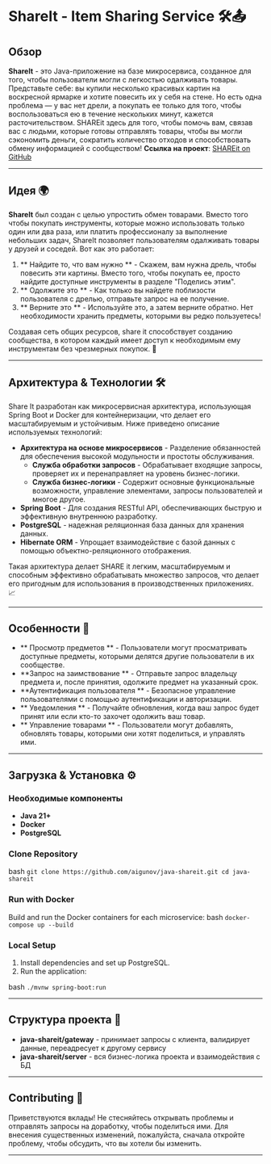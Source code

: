 # ShareIt - Item Sharing Service 🛠️📤

## Обзор
**ShareIt** - это Java-приложение на базе микросервиса, созданное для того, чтобы пользователи могли с легкостью одалживать товары. 
Представьте себе: вы купили несколько красивых картин на воскресной ярмарке и хотите повесить их у себя на стене.
Но есть одна проблема — у вас нет дрели, а покупать ее только для того, чтобы воспользоваться ею в течение нескольких минут, 
кажется расточительством. SHAREit здесь для того, чтобы помочь вам, связав вас с людьми, которые готовы отправлять товары,
чтобы вы могли сэкономить деньги, сократить количество отходов и способствовать обмену информацией с сообществом!
**Ссылка на проект**: [SHAREit on GitHub](https://github.com/aigunov/java-shareit)

---

## Идея 🌍
**ShareIt** был создан с целью упростить обмен товарами. Вместо того чтобы покупать инструменты, которые можно
использовать только один или два раза, или платить профессионалу за выполнение небольших задач, ShareIt позволяет
пользователям одалживать товары у друзей и соседей. Вот как это работает:

1. ** Найдите то, что вам нужно ** - Скажем, вам нужна дрель, чтобы повесить эти картины. Вместо того, чтобы покупать ее, просто найдите доступные инструменты в разделе "Поделись этим".
2. ** Одолжите это ** - Как только вы найдете поблизости пользователя с дрелью, отправьте запрос на ее получение.
3. ** Верните это ** - Используйте это, а затем верните обратно. Нет необходимости хранить предметы, которыми вы редко пользуетесь!

Создавая сеть общих ресурсов, share it способствует созданию сообщества, в котором каждый имеет доступ к необходимым ему инструментам без чрезмерных покупок. 🌱

---

## Архитектура & Технологии 🛠️
Share It разработан как микросервисная архитектура, использующая Spring Boot и Docker для контейнеризации, 
что делает его масштабируемым и устойчивым. Ниже приведено описание используемых технологий:

- **Архитектура на основе микросервисов** - Разделение обязанностей для обеспечения высокой модульности и простоты обслуживания.
    - **Служба обработки запросов** - Обрабатывает входящие запросы, проверяет их и перенаправляет на уровень бизнес-логики.
    - **Служба бизнес-логики** - Содержит основные функциональные возможности, управление элементами, запросы пользователей и многое другое.
- **Spring Boot** - Для создания RESTful API, обеспечивающих быструю и эффективную внутреннюю разработку.
- **PostgreSQL** - надежная реляционная база данных для хранения данных.
- **Hibernate ORM** - Упрощает взаимодействие с базой данных с помощью объектно-реляционного отображения.

Такая архитектура делает SHARE it легким, масштабируемым и способным эффективно обрабатывать множество запросов, что делает его пригодным для использования в производственных приложениях. 📈

---

## Особенности 🚀
- ** Просмотр предметов ** - Пользователи могут просматривать доступные предметы, которыми делятся другие пользователи в их сообществе.
- **Запрос на заимствование ** - Отправьте запрос владельцу предмета и, после принятия, одолжите предмет на указанный срок.
- **Аутентификация пользователя ** - Безопасное управление пользователями с помощью аутентификации и авторизации.
- ** Уведомления ** - Получайте обновления, когда ваш запрос будет принят или если кто-то захочет одолжить ваш товар.
- ** Управление товарами ** - Пользователи могут добавлять, обновлять товары, которыми они хотят поделиться, и управлять ими.

---

## Загрузка & Установка ⚙️
### Необходимые компоненты
- **Java 21+**
- **Docker**
- **PostgreSQL**

### Clone Repository
bash
`git clone https://github.com/aigunov/java-shareit.git
cd java-shareit`

### Run with Docker
Build and run the Docker containers for each microservice:
bash
`docker-compose up --build`

### Local Setup
1. Install dependencies and set up PostgreSQL.
2. Run the application:

bash
`./mvnw spring-boot:run
`

---

## Структура проекта 📂
- **java-shareit/gateway** - принимает запросы с клиента, валидирует данные, переадресует к другому сервису
- **java-shareit/server** - вся бизнес-логика проекта и взаимодействия с БД

---

## Contributing 🤝
Приветствуются вклады! Не стесняйтесь открывать проблемы и отправлять запросы на доработку, чтобы поделиться ими. 
Для внесения существенных изменений, пожалуйста, сначала откройте проблему, чтобы обсудить, что вы хотели бы изменить.

---